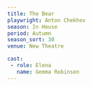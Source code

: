 ```yaml
---
title: The Bear
playwright: Anton Chekhov
season: In House
period: Autumn
season_sort: 30
venue: New Theatre

cast:
 - role: Elena
   name: Gemma Robinson
---
```



